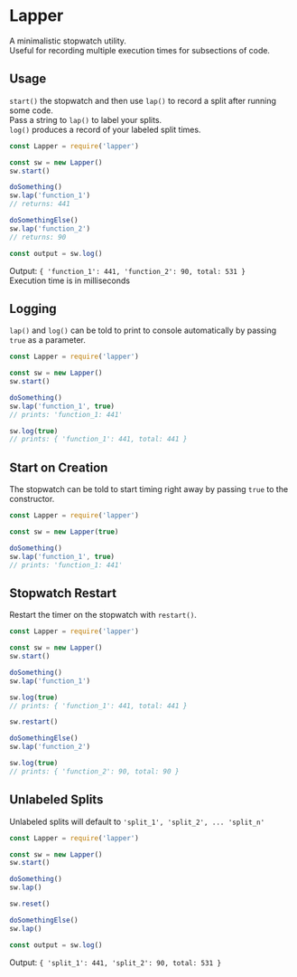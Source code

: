 # Lapper

A minimalistic stopwatch utility.  
Useful for recording multiple execution times for subsections of code.

## Usage

`start()` the stopwatch and then use `lap()` to record a split after running some code.  
Pass a string to `lap()` to label your splits.  
`log()` produces a record of your labeled split times.

```javascript
const Lapper = require('lapper')

const sw = new Lapper()
sw.start()

doSomething()
sw.lap('function_1')
// returns: 441

doSomethingElse()
sw.lap('function_2')
// returns: 90

const output = sw.log()
```

Output: `{ 'function_1': 441, 'function_2': 90, total: 531 }`  
Execution time is in milliseconds

## Logging

`lap()` and `log()` can be told to print to console automatically by passing `true` as a parameter.

```javascript
const Lapper = require('lapper')

const sw = new Lapper()
sw.start()

doSomething()
sw.lap('function_1', true)
// prints: 'function_1: 441'

sw.log(true)
// prints: { 'function_1': 441, total: 441 }
```

## Start on Creation

The stopwatch can be told to start timing right away by passing `true` to the constructor.

```javascript
const Lapper = require('lapper')

const sw = new Lapper(true)

doSomething()
sw.lap('function_1', true)
// prints: 'function_1: 441'
```

## Stopwatch Restart

Restart the timer on the stopwatch with `restart()`.

```javascript
const Lapper = require('lapper')

const sw = new Lapper()
sw.start()

doSomething()
sw.lap('function_1')

sw.log(true)
// prints: { 'function_1': 441, total: 441 }

sw.restart()

doSomethingElse()
sw.lap('function_2')

sw.log(true)
// prints: { 'function_2': 90, total: 90 }
```

## Unlabeled Splits

Unlabeled splits will default to `'split_1', 'split_2', ... 'split_n'`

```javascript
const Lapper = require('lapper')

const sw = new Lapper()
sw.start()

doSomething()
sw.lap()

sw.reset()

doSomethingElse()
sw.lap()

const output = sw.log()
```

Output: `{ 'split_1': 441, 'split_2': 90, total: 531 }`
